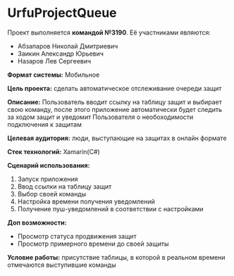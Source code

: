 # UrfuProjectQueue

Проект выполняется **командой №3190**. Её участниками являются:
* Абзапаров Николай Дмитриевич
* Заикин Александр Юрьевич
* Назаров Лев Сергеевич 

**Формат системы:** Мобильное

**Цель проекта:** сделать автоматическое отслеживание очереди защит

**Описание:** Пользователь вводит ссылку на таблицу защит и выбирает свою команду, после этого приложение автоматически будет следить
за ходом защит и уведомит Пользователя о необоходимости подключения к защитам

**Целевая аудитория:** люди, выступающие на защитах в онлайн формате

**Стек технологий:** Xamarin(C#)

**Сценарий использования:**
1. Запуск приложения
2. Ввод ссылки на таблицу защит
3. Выбор своей команды
4. Настройка времени получения уведомлений
5. Получение пуш-уведомлений в соответствии с настройками

**Доп возможности:**
 * Просмотр статуса продвижения защит
 * Просмотр примерного времени до своей защиты

**Условие работы:** присутствие таблицы, в которой в реальном времени отмечаются выступившие команды
